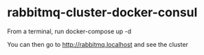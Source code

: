 # rabbitmq-cluster-docker-consul

From a terminal, run docker-compose up -d

You can then go to http://rabbitmq.localhost and see the cluster

